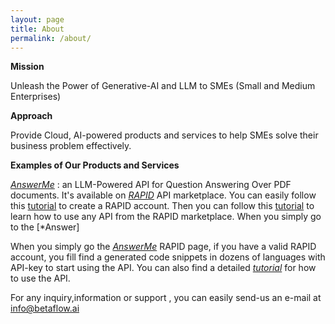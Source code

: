 ```yaml
---
layout: page
title: About
permalink: /about/
---
```


**Mission**

Unleash the Power of Generative-AI and LLM to SMEs (Small and Medium Enterprises)

**Approach**

Provide Cloud, AI-powered products and services to help SMEs solve their business
problem effectively.

**Examples of Our Products and Services**

[*AnswerMe*](https://bit.ly/3DhZA18) : an LLM-Powered API for Question Answering Over PDF documents.
It's available on [*RAPID*](https://rapidapi.com/hub) API marketplace. You can easily follow
this [tutorial](https://docs.rapidapi.com/docs/consumer-quick-start-guide) to create a RAPID
account. Then you can follow this [tutorial](https://rapidapi.com/blog/how-to-use-an-api/)
to learn how to use any API from the RAPID marketplace. When you simply go to the [*Answer]

When you simply go the [*AnswerMe*](https://bit.ly/3DhZA18) RAPID page, if you have a valid
RAPID account, you fill find a generated code snippets in dozens of languages
with API-key to start using the API. You can also find a
detailed [*tutorial*](https://rapidapi.com/betaflowcompany/api/answer-me/details) for how to use the API.

For any inquiry,information or support , you can easily send-us an e-mail
at [info@betaflow.ai](mailto:info@betaflow.ai?subject=Support)

[//]: # (This is the base Jekyll theme. You can find out more info about customizing your Jekyll theme, as well as basic Jekyll usage documentation at [jekyllrb.com]&#40;https://jekyllrb.com/&#41;)

[//]: # ()

[//]: # (You can find the source code for Minima at GitHub:)

[//]: # ([jekyll][jekyll-organization] /)

[//]: # ([minima]&#40;https://github.com/jekyll/minima&#41;)

[//]: # ()

[//]: # (You can find the source code for Jekyll at GitHub:)

[//]: # ([jekyll][jekyll-organization] /)

[//]: # ([jekyll]&#40;https://github.com/jekyll/jekyll&#41;)

[//]: # ()

[//]: # ()

[//]: # ([jekyll-organization]: https://github.com/jekyll)
